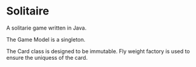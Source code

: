 # Solitaire

A solitarie game written in Java.

The Game Model is a singleton. 

The Card class is designed to be immutable. Fly weight factory is used to ensure the uniquess of the card. 

